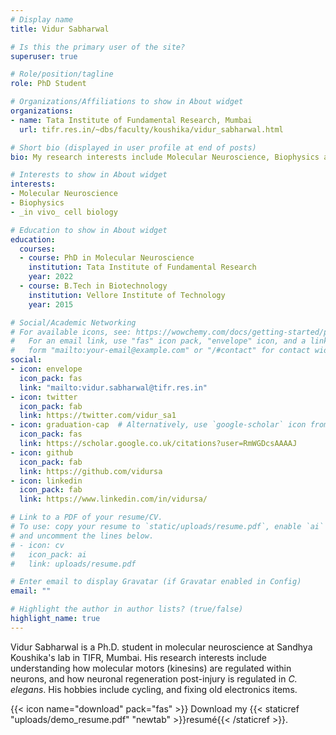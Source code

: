 ```yaml
---
# Display name
title: Vidur Sabharwal

# Is this the primary user of the site?
superuser: true

# Role/position/tagline
role: PhD Student  

# Organizations/Affiliations to show in About widget
organizations:
- name: Tata Institute of Fundamental Research, Mumbai
  url: tifr.res.in/~dbs/faculty/koushika/vidur_sabharwal.html

# Short bio (displayed in user profile at end of posts)
bio: My research interests include Molecular Neuroscience, Biophysics and _in vivo_ cell biology.

# Interests to show in About widget
interests:
- Molecular Neuroscience
- Biophysics
- _in vivo_ cell biology

# Education to show in About widget
education:
  courses:
  - course: PhD in Molecular Neuroscience
    institution: Tata Institute of Fundamental Research
    year: 2022
  - course: B.Tech in Biotechnology
    institution: Vellore Institute of Technology
    year: 2015

# Social/Academic Networking
# For available icons, see: https://wowchemy.com/docs/getting-started/page-builder/#icons
#   For an email link, use "fas" icon pack, "envelope" icon, and a link in the
#   form "mailto:your-email@example.com" or "/#contact" for contact widget.
social:
- icon: envelope
  icon_pack: fas
  link: "mailto:vidur.sabharwal@tifr.res.in"
- icon: twitter
  icon_pack: fab
  link: https://twitter.com/vidur_sa1
- icon: graduation-cap  # Alternatively, use `google-scholar` icon from `ai` icon pack
  icon_pack: fas
  link: https://scholar.google.co.uk/citations?user=RmWGDcsAAAAJ
- icon: github
  icon_pack: fab
  link: https://github.com/vidursa
- icon: linkedin
  icon_pack: fab
  link: https://www.linkedin.com/in/vidursa/

# Link to a PDF of your resume/CV.
# To use: copy your resume to `static/uploads/resume.pdf`, enable `ai` icons in `params.toml`,
# and uncomment the lines below.
# - icon: cv
#   icon_pack: ai
#   link: uploads/resume.pdf

# Enter email to display Gravatar (if Gravatar enabled in Config)
email: ""

# Highlight the author in author lists? (true/false)
highlight_name: true
---
```


Vidur Sabharwal is a Ph.D. student in molecular neuroscience at Sandhya Koushika's lab in TIFR, Mumbai. His research interests include understanding how molecular motors (kinesins) are regulated within neurons, and how neuronal regeneration post-injury is regulated in _C. elegans_.
His hobbies include cycling, and fixing old electronics items.

{{< icon name="download" pack="fas" >}} Download my {{< staticref "uploads/demo_resume.pdf" "newtab" >}}resumé{{< /staticref >}}.
